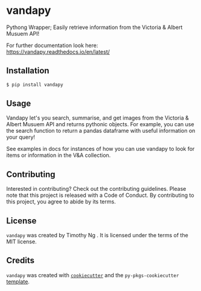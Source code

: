 # vandapy

Pythong Wrapper; Easily retrieve information from the Victoria & Albert Musuem API!

For further documentation look here: https://vandapy.readthedocs.io/en/latest/

## Installation

```bash
$ pip install vandapy
```

## Usage

Vandapy let's you search, summarise, and get images from the Victoria & Albert Musuem API and returns pythonic objects. For example, you can use the search function to return a pandas dataframe with useful information on your query!

See examples in docs for instances of how you can use vandapy to look for items or information in the V&A collection.

## Contributing

Interested in contributing? Check out the contributing guidelines. Please note that this project is released with a Code of Conduct. By contributing to this project, you agree to abide by its terms.

## License

`vandapy` was created by Timothy Ng . It is licensed under the terms of the MIT license.

## Credits

`vandapy` was created with [`cookiecutter`](https://cookiecutter.readthedocs.io/en/latest/) and the `py-pkgs-cookiecutter` [template](https://github.com/py-pkgs/py-pkgs-cookiecutter).
